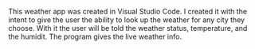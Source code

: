 This weather app was created in Visual Studio Code. I created it with the intent to give the user the ability to look up the weather for any city they choose. With it the user will be told the weather status, temperature, and the humidit. The program gives the live weather info.
